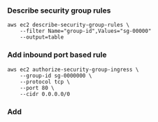 ### Describe security group rules
```
aws ec2 describe-security-group-rules \
    --filter Name="group-id",Values="sg-00000"
    --output=table
```

### Add inbound port based rule

```
aws ec2 authorize-security-group-ingress \
    --group-id sg-0000000 \
    --protocol tcp \
    --port 80 \
    --cidr 0.0.0.0/0
```

### Add 